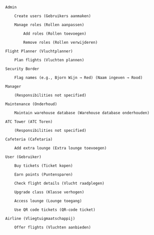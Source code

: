     Admin

        Create users (Gebruikers aanmaken)

        Manage roles (Rollen aanpassen)

            Add roles (Rollen toevoegen)

            Remove roles (Rollen verwijderen)

    Flight Planner (Vluchtplanner)

        Plan flights (Vluchten plannen)

    Security Border

        Flag names (e.g., Bjorn Wijn → Red) (Naam ingeven → Rood)

    Manager

        (Responsibilities not specified)

    Maintenance (Onderhoud)

        Maintain warehouse database (Warehouse database onderhouden)

    ATC Tower (ATC Toren)

        (Responsibilities not specified)

    Cafeteria (Cafetaria)

        Add extra lounge (Extra lounge toevoegen)

    User (Gebruiker)

        Buy tickets (Ticket kopen)

        Earn points (Puntensparen)

        Check flight details (Vlucht raadplegen)

        Upgrade class (Klasse verhogen)

        Access lounge (Lounge toegang)

        Use QR code tickets (QR-code ticket)

    Airline (Vliegtuigmaatschappij)

        Offer flights (Vluchten aanbieden)
